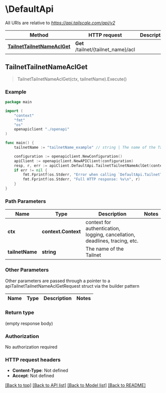 # \DefaultApi

All URIs are relative to *https://api.tailscale.com/api/v2*

Method | HTTP request | Description
------------- | ------------- | -------------
[**TailnetTailnetNameAclGet**](DefaultApi.md#TailnetTailnetNameAclGet) | **Get** /tailnet/{tailnet_name}/acl | 



## TailnetTailnetNameAclGet

> TailnetTailnetNameAclGet(ctx, tailnetName).Execute()





### Example

```go
package main

import (
    "context"
    "fmt"
    "os"
    openapiclient "./openapi"
)

func main() {
    tailnetName := "tailnetName_example" // string | The name of the Tailnet

    configuration := openapiclient.NewConfiguration()
    apiClient := openapiclient.NewAPIClient(configuration)
    resp, r, err := apiClient.DefaultApi.TailnetTailnetNameAclGet(context.Background(), tailnetName).Execute()
    if err != nil {
        fmt.Fprintf(os.Stderr, "Error when calling `DefaultApi.TailnetTailnetNameAclGet``: %v\n", err)
        fmt.Fprintf(os.Stderr, "Full HTTP response: %v\n", r)
    }
}
```

### Path Parameters


Name | Type | Description  | Notes
------------- | ------------- | ------------- | -------------
**ctx** | **context.Context** | context for authentication, logging, cancellation, deadlines, tracing, etc.
**tailnetName** | **string** | The name of the Tailnet | 

### Other Parameters

Other parameters are passed through a pointer to a apiTailnetTailnetNameAclGetRequest struct via the builder pattern


Name | Type | Description  | Notes
------------- | ------------- | ------------- | -------------


### Return type

 (empty response body)

### Authorization

No authorization required

### HTTP request headers

- **Content-Type**: Not defined
- **Accept**: Not defined

[[Back to top]](#) [[Back to API list]](../README.md#documentation-for-api-endpoints)
[[Back to Model list]](../README.md#documentation-for-models)
[[Back to README]](../README.md)

